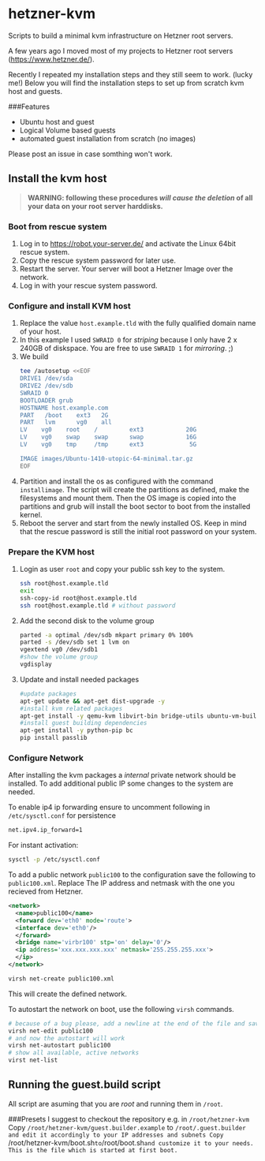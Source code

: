 # hetzner-kvm
Scripts to build a minimal kvm infrastructure on Hetzner root servers.

A few years ago I moved most of my projects to Hetzner root servers (https://www.hetzner.de/).

Recently I repeated my installation steps and they still seem to work. (lucky me!)
Below you will find the installation steps to set up from scratch kvm host and guests.

###Features

* Ubuntu host and guest
* Logical Volume based guests
* automated guest installation from scratch (no images)

Please post an issue in case somthing won't work.

## Install the kvm host

>**WARNING: following these procedures _will cause the deletion_ of all your data on your root server harddisks.**

### Boot from rescue system
1. Log in to https://robot.your-server.de/ and activate the Linux 64bit rescue system.
1. Copy the rescue system password for later use.
1. Restart the server. Your server will boot a Hetzner Image over the network.
1. Log in with your rescue system password.

### Configure and install KVM host
1. Replace the value `host.example.tld` with the fully qualified domain name of your host.
1. In this example I used `SWRAID 0` for *striping* because I only have 2 x 240GB of diskspace. You are free to use `SWRAID 1` for *mirroring*. ;)
1. We build
   ```bash
   tee /autosetup <<EOF
   DRIVE1 /dev/sda
   DRIVE2 /dev/sdb
   SWRAID 0
   BOOTLOADER grub
   HOSTNAME host.example.com
   PART   /boot    ext3   2G
   PART   lvm      vg0    all
   LV    vg0    root    /         ext3            20G
   LV    vg0    swap    swap      swap            16G
   LV    vg0    tmp     /tmp      ext3             5G

   IMAGE images/Ubuntu-1410-utopic-64-minimal.tar.gz
   EOF
   ```
1. Partition and install the os as configured with the command ```installimage```. The script will create the partitions as defined, make the filesystems and mount them. Then the OS image is copied into the partitions and grub will install the boot sector to boot from the installed kernel.
1. Reboot the server and start from the newly installed OS. Keep in mind that the rescue password is still the initial root password on your system.

### Prepare the KVM host
1. Login as user `root` and copy your public ssh key to the system.
   ```bash
   ssh root@host.example.tld
   exit
   ssh-copy-id root@host.example.tld
   ssh root@host.example.tld # without password
   ```
1. Add the second disk to the volume group
   ```bash
   parted -a optimal /dev/sdb mkpart primary 0% 100%
   parted -s /dev/sdb set 1 lvm on
   vgextend vg0 /dev/sdb1
   #show the volume group
   vgdisplay
   ```
1. Update and install needed packages

   ```bash
   #update packages
   apt-get update && apt-get dist-upgrade -y
   #install kvm related packages
   apt-get install -y qemu-kvm libvirt-bin bridge-utils ubuntu-vm-builder
   #install guest building dependencies
   apt-get install -y python-pip bc
   pip install passlib
   ```

### Configure Network
After installing the kvm packages a *internal* private network should be installed. To add additional public IP some changes to the system are needed.

To enable ip4 ip forwarding ensure to uncomment following in `/etc/sysctl.conf` for persistence
```bash
net.ipv4.ip_forward=1
```

For instant activation:
```bash
sysctl -p /etc/sysctl.conf
```

To add a public network `public100` to the configuration save the following to `public100.xml`. Replace The IP address and netmask with the one you recieved from Hetzner.
```xml
<network>
  <name>public100</name>
  <forward dev='eth0' mode='route'>
  <interface dev='eth0'/>
  </forward>
  <bridge name='virbr100' stp='on' delay='0'/>
  <ip address='xxx.xxx.xxx.xxx' netmask='255.255.255.xxx'>
  </ip>
</network>
```

```bash
virsh net-create public100.xml
```
This will create the defined network.

To autostart the network on boot, use the following `virsh` commands.

```bash
# because of a bug please, add a newline at the end of the file and save the file
virsh net-edit public100
# and now the autostart will work
virsh net-autostart public100
# show all available, active networks
virst net-list
```
## Running the guest.build script
All script are asuming that you are *root* and running them in `/root`.

###Presets
I suggest to checkout the repository e.g. in `/root/hetzner-kvm`
Copy `/root/hetzner-kvm/guest.builder.example` to `/root/.guest.builder and edit it accordingly to your IP addresses and subnets
Copy `/root/hetzner-kvm/boot.sh` to `/root/boot.sh` and customize it to your needs. This is the file which is started at first boot.
`
